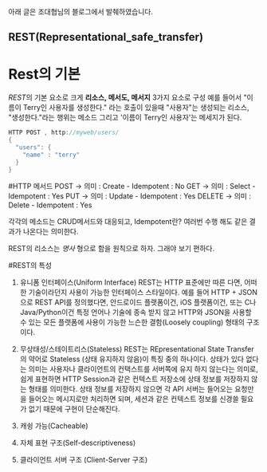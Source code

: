  아래 글은 조대협님의 블로그에서 발췌하였습니다.

## REST(Representational_safe_transfer)

# Rest의 기본

 *REST*의 기본 요소로 크게 **리소스, 메서도, 메서지** 3가지 요소로 구성
 예를 들어서 "이름이 Terry인 사용자를 생성한다." 라는 호출이 있을때
"사용자"는 생성되는 리소스, "생성한다."라는 행위는 메소드
그리고 '이름이 Terry인 사용자'는 메세지가 된다.

```c
HTTP POST , http://myweb/users/
{
  "users": {
    "name" : "terry"
  }
}
```


#HTTP 메서드
 POST -> 의미 : Create - Idempotent : No
 GET  -> 의미 : Select - Idempotent : Yes
 PUT  -> 의미 : Update - Idempotent : Yes
 DELETE -> 의미 : Delete - Idempotent : Yes

각각의 메소드는 CRUD메서드와 대응되고,
Idempotent란? 여러번 수행 해도 같은 결과가 나온다는 의미한다.

REST의 리소스는 *명사* 형으로 함을 원칙으로 하자.
그래야 보기 편하다.

 #REST의 특성
1. 유니폼 인터페이스(Uniform Interface)
REST는 HTTP 표준에만 따른 다면, 어떠한 기술이라던지 사용이 가능한 인터페이스 스타일이다. 예를 들어 HTTP + JSON으로 REST API를 정의했다면, 안드로이드 플랫폼이건, iOS 플랫폼이건, 또는 C나 Java/Python이건 특정 언어나 기술에 종속 받지 않고 HTTP와 JSON을 사용할 수 있는 모든 플랫폼에 사용이 가능한 느슨한 결함(Loosely coupling) 형태의 구조이다.

2. 무상태성/스테이트리스(Stateless)
REST는 REpresentational State Transfer 의 약어로 Stateless (상태 유지하지 않음)이 특징 중의 하나이다.
상태가 있다 없다는 의미는 사용자나 클라이언트의 컨택스트를 서버쪽에 유지 하지 않는다는 의미로,쉽게 표현하면 HTTP Session과 같은 컨텍스트 저장소에 상태 정보를 저장하지 않는 형태를 의미한다.
상태 정보를 저장하지 않으면 각 API 서버는 들어오는 요청만을 들어오는 메시지로만 처리하면 되며, 세션과 같은 컨텍스트 정보를 신경쓸 필요가 없기 때문에 구현이 단순해진다.

3. 캐슁 가능(Cacheable)

4. 자체 표현 구조(Self-descriptiveness)

5. 클라이언트 서버 구조 (Client-Server 구조)
